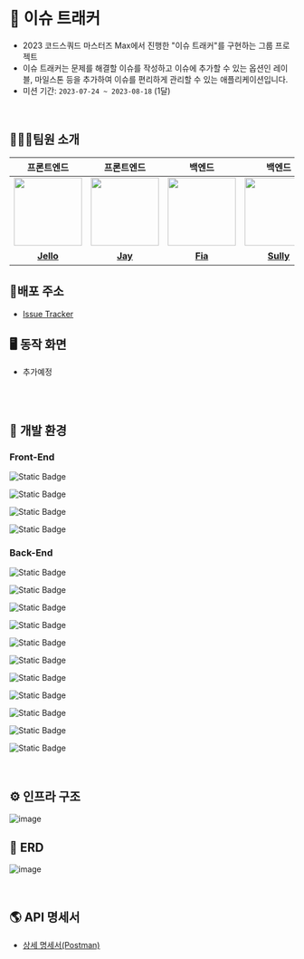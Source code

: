 # 🐝 이슈 트래커
- 2023 코드스쿼드 마스터즈 Max에서 진행한 "이슈 트래커"를 구현하는 그룹 프로젝트
- 이슈 트래커는 문제를 해결할 이슈를 작성하고 이슈에 추가할 수 있는 옵션인 레이블, 마일스톤 등을 추가하여 이슈를 편리하게 관리할 수 있는 애플리케이션입니다.
- 미션 기간: `2023-07-24 ~ 2023-08-18` (1달)

<br/>

## 🧑🏻‍💻팀원 소개

|                                                       프론트엔드                                                       |                                                      프론트엔드                                                      |                                                       백엔드                                                       |                                                       백엔드                                                       |                                                         백엔드                                                         |                                                               백엔드                                                               |
|:-----------------------------------------------------------------------------------------------------------------:|:---------------------------------------------------------------------------------------------------------------:|:---------------------------------------------------------------------------------------------------------------:|:---------------------------------------------------------------------------------------------------------------:|:-------------------------------------------------------------------------------------------------------------------:|:-------------------------------------------------------------------------------------------------------------------------------:|
| <a href="https://github.com/hjsong333"><img src = "https://avatars.githubusercontent.com/u/60080167?v=4" width="120px;"> | <a href="https://github.com/altmit"><img src = "https://avatars.githubusercontent.com/u/41321198?v=4" width="120px;"> | <a href="https://github.com/yeonise"><img src = "https://avatars.githubusercontent.com/u/105152276?v=4" width="120px;"> | <a href="https://github.com/won4885"><img src = "https://avatars.githubusercontent.com/won4885" width="120px;"> | <a href="https://github.com/Jeongwisdom"><img src = "https://avatars.githubusercontent.com/u/108439935?v=4" width="120px;"> | <a href="https://github.com/yonghwankim-dev"><img src = "https://avatars.githubusercontent.com/yonghwankim-dev" width="120px;"> |                                         |                                         |
|                                     [**Jello**](https://github.com/hjsong333)                                      |                                      [**Jay**](https://github.com/altmit)                                      |                                      [**Fia**](https://github.com/yeonise)                                      |                                     [**Sully**](https://github.com/won4885)                                     |                                       [**위즈**](https://github.com/Jeongwisdom)                                        |                                         [**네모네모**](https://github.com/yonghwankim-dev)                                          |


## 🎈배포 주소
- [Issue Tracker](http://3.36.120.124/)

## 🖥️ 동작 화면

- 추가예정

<br/>

<br/>

## 🔧️ 개발 환경
### Front-End
![Static Badge](https://img.shields.io/badge/React-18.2.0-Blue)

![Static Badge](https://img.shields.io/badge/Styled_Component-6.0.5-Green)

![Static Badge](https://img.shields.io/badge/TypeScript-5.0.2-Green)

![Static Badge](https://img.shields.io/badge/Vite-4.4.5-Green)

### Back-End
![Static Badge](https://img.shields.io/badge/Java-11-Green)

![Static Badge](https://img.shields.io/badge/SpringBoot-2.7.14-Green)

![Static Badge](https://img.shields.io/badge/Nginx-1.25-Green)

![Static Badge](https://img.shields.io/badge/MySQL-8.0.33-Green)

![Static Badge](https://img.shields.io/badge/Redis-7.2-Green)

![Static Badge](https://img.shields.io/badge/EC2-t2_micro-Green)

![Static Badge](https://img.shields.io/badge/S3-Green)

![Static Badge](https://img.shields.io/badge/RDS-t3_micro-Green)

![Static Badge](https://img.shields.io/badge/GithubAction-Green)

![Static Badge](https://img.shields.io/badge/DockerHub-Green)

![Static Badge](https://img.shields.io/badge/Docker-Green)



<br/>

## ⚙️ 인프라 구조

![image](https://github.com/masters2023-3rd-project-bugbusters/issue-tracker-max/assets/33227831/b7e4a4e1-9dee-44d4-8e3c-774550abebea)

## 💾 ERD

![image](https://github.com/masters2023-3rd-project-bugbusters/issue-tracker-max/assets/33227831/4aa14773-5d9d-468c-a867-ab8d276c7461)

<br/>

## 🌎 API 명세서
- [상세 명세서(Postman)](https://documenter.getpostman.com/view/28214560/2s9XxsUvj6)

